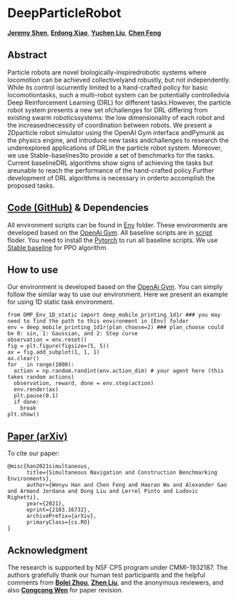 # DeepParticleRobot

[**Jeremy Shen**](https://github.com/jshen04), [**Erdong Xiao**](https://github.com/ErdongXiao), [**Yuchen Liu**](https://github.com/Rtlyc), [**Chen Feng**](https://engineering.nyu.edu/faculty/chen-feng)

## Abstract
Particle  robots  are  novel  biologically-inspiredrobotic systems where locomotion can be achieved collectivelyand robustly, but not independently. While its control iscurrently limited to a hand-crafted policy for basic locomotiontasks, such a multi-robot system can be potentially controlledvia Deep Reinforcement Learning (DRL) for different tasks.However, the particle robot system presents a new set ofchallenges for DRL differing from existing swarm roboticssystems: the low dimensionality of each robot and the increasednecessity of coordination between robots. We present a 2Dparticle robot simulator using the OpenAI Gym interface andPymunk as the physics engine, and introduce new tasks andchallenges to research the underexplored applications of DRLin the particle robot system. Moreover, we use Stable-baselines3to provide a set of benchmarks for the tasks. Current baselineDRL algorithms show signs of achieving the tasks but areunable to reach the performance of the hand-crafted policy.Further development of DRL algorithms is necessary in orderto accomplish the proposed tasks.

## [Code (GitHub)](https://github.com/ai4ce/SNAC) & Dependencies
All environment scripts can be found in [Env](https://github.com/ai4ce/SNAC/tree/main/Env) folder. These environments are developed based on the [OpenAi Gym](https://gym.openai.com/). All baseline scripts are in [script](https://github.com/ai4ce/SNAC/tree/main/script) floder. You need to install the [Pytorch](https://pytorch.org/) to run all baseline scripts. We use [Stable baseline](https://github.com/openai/baselines/) for PPO algorithm. 
## How to use

Our environment is developed based on the [OpenAi Gym](https://gym.openai.com/). You can simply follow the similar way to use our environment. Here we present an example for using 1D static task environment.
```
from DMP_Env_1D_static import deep_mobile_printing_1d1r ### you may need to find the path to this environment in [Env] folder 
env = deep_mobile_printing_1d1r(plan_choose=2) ### plan_choose could be 0: sin, 1: Gaussian, and 2: Step curve  
observation = env.reset()
fig = plt.figure(figsize=(5, 5))
ax = fig.add_subplot(1, 1, 1)
ax.clear()
for _ in range(1000):
  action = np.random.randint(env.action_dim) # your agent here (this takes random actions)
  observation, reward, done = env.step(action)
  env.render(ax)
  plt.pause(0.1)
  if done:
    break
plt.show()
```

## [Paper (arXiv)](https://arxiv.org/abs/2103.16732)
To cite our paper:
```
@misc{han2021simultaneous,
      title={Simultaneous Navigation and Construction Benchmarking Environments}, 
      author={Wenyu Han and Chen Feng and Haoran Wu and Alexander Gao and Armand Jordana and Dong Liu and Lerrel Pinto and Ludovic Righetti},
      year={2021},
      eprint={2103.16732},
      archivePrefix={arXiv},
      primaryClass={cs.RO}
}
```

## Acknowledgment
 The research is supported by NSF CPS program under CMMI-1932187. The authors gratefully thank our human test participants and the helpful comments from [**Bolei Zhou**](http://bzhou.ie.cuhk.edu.hk/), [**Zhen Liu**](http://itszhen.com/), and the anonymous reviewers, and also [**Congcong Wen**](https://scholar.google.com/citations?hl=en&user=OTBgvCYAAAAJ) for paper revision.
